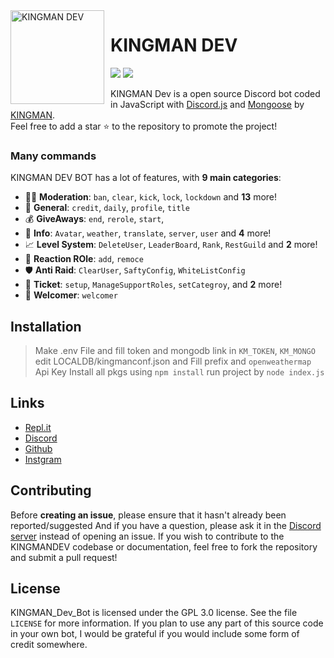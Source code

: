 <img width="150" height="150" align="left" style="float: left; margin: 0 10px 0 0;" alt="KINGMAN DEV" src="https://i.top4top.io/p_1965sxw291.png">  

# KINGMAN DEV

[![](https://img.shields.io/discord/565048515357835264.svg?logo=discord&colorB=7289DA&label=KINGMAN_DEV)](https://discord.gg/KD2mdRReSA)
[![](https://img.shields.io/badge/discord.js-v12.0.0-blue.svg?logo=npm)](https://github.com/discordjs)

KINGMAN Dev is a open source Discord bot coded in JavaScript with [Discord.js](https://discord.js.org) and [Mongoose](https://mongoosejs.com/docs/api.html) by [KINGMAN](https://github.com/KMKINGMAN).  
Feel free to add a star ⭐ to the repository to promote the project!

### Many commands

KINGMAN DEV BOT has a lot of features, with **9 main categories**:

*   👮‍♂️ **Moderation**: `ban`, `clear`, `kick`, `lock`, `lockdown` and **13** more! 
*   🚓 **General**: `credit`, `daily`, `profile`, `title`
*   💰 **GiveAways**: `end`, `rerole`, `start`,
*   📜 **Info**: `Avatar`, `weather`, `translate`, `server`, `user` and **4** more! 
*   📈 **Level System**: `DeleteUser`, `LeaderBoard`, `Rank`, `RestGuild` and **2** more!
*   🌟 **Reaction ROle**: `add`, `remoce`
*   🛡️ **Anti Raid**: `ClearUser`, `SaftyConfig`, `WhiteListConfig`
*   📩 **Ticket**: `setup`, `ManageSupportRoles`, `setCategroy`, and **2** more!
*   👑 **Welcomer**: `welcomer`

## Installation

> Make .env File and fill token and mongodb link in `KM_TOKEN`, `KM_MONGO`
> edit LOCALDB/kingmanconf.json and Fill prefix and `openweathermap` Api Key
> Install all pkgs using `npm install` 
> run project by `node index.js`

## Links

*   [Repl.it](https://repl.it/github/KMKINGMAN/KINGMAN_Dev_BOT)
*   [Discord](https://discord.gg/kingmandev)
*   [Github](https://github.com/KMKINGMAN/KINGMAN_Dev_BOT/)
*   [Instgram](https://instgram.com/kingman_shellby)

## Contributing

Before **creating an issue**, please ensure that it hasn't already been reported/suggested
And if you have a question, please ask it in the [Discord server](https://discord.gg/kingmandev) instead of opening an issue.
If you wish to contribute to the KINGMANDEV codebase or documentation, feel free to fork the repository and submit a pull request!

## License

KINGMAN_Dev_Bot is licensed under the GPL 3.0 license. See the file `LICENSE` for more information. If you plan to use any part of this source code in your own bot, I would be grateful if you would include some form of credit somewhere.
